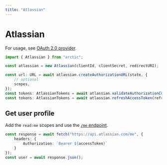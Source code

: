 ```yaml
---
title: "Atlassian"
---
```


# Atlassian

For usage, see [OAuth 2.0 provider](/guides/oauth2).

```ts
import { Atlassian } from "arctic";

const atlassian = new Atlassian(clientId, clientSecret, redirectURI);
```

```ts
const url: URL = await atlassian.createAuthorizationURL(state, {
	// optional
	scopes,
});
const tokens: AtlassianTokens = await atlassian.validateAuthorizationCode(code);
const tokens: AtlassianTokens = await atlassian.refreshAccessToken(refreshToken);
```


## Get user profile

Add the `read:me` scopes and use the [`/me` endpoint](https://developer.atlassian.com/cloud/confluence/oauth-2-3lo-apps/#how-do-i-retrieve-the-public-profile-of-the-authenticated-user-).

```ts
const response = await fetch("https://api.atlassian.com/me", {
	headers: {
		Authorization: `Bearer ${accessToken}`
	}
});
const user = await response.json();
```
